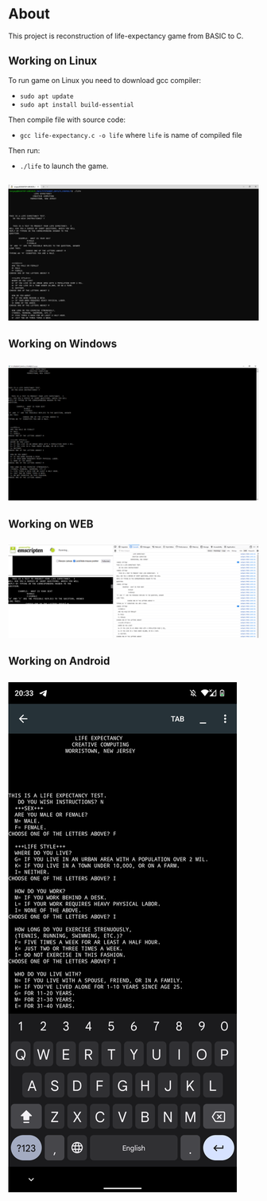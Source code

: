 # About
This project is reconstruction of life-expectancy game from BASIC to C.

## Working on Linux
To run game on Linux you need to download gcc compiler:
- `sudo apt update`
- `sudo apt install build-essential`

Then compile file with source code:
- `gcc life-expectancy.c -o life` where `life` is name of compiled file

Then run:
- `./life` to launch the game.

![Linux](linux.png)
------------------

## Working on Windows
![Windows](windows.png)
------------------

## Working on WEB
![WEB](web.png)
------------------

## Working on Android
![Android](android.png)
------------------